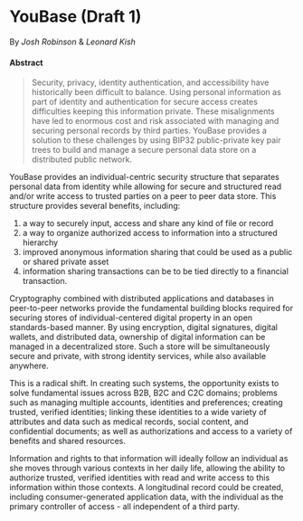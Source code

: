 # YouBase (Draft 1)

By *Josh Robinson* & *Leonard Kish*

#### Abstract

  > Security, privacy, identity authentication, and accessibility have historically been difficult to balance. Using personal information as part of identity and authentication for secure access creates difficulties keeping this information private. These misalignments have led to enormous cost and risk associated with managing and securing personal records by third parties. YouBase provides a solution to these challenges by using BIP32 public-private key pair trees to build and manage a secure personal data store on a distributed public network.

YouBase provides an individual-centric security structure that separates personal data from identity while allowing for secure and structured read and/or write access to trusted parties on a peer to peer data store. This structure provides several benefits, including:

1. a way to securely input, access and share any kind of file or record
2. a way to organize authorized access to information into a structured hierarchy
3. improved anonymous information sharing that could be used as a public or shared private asset
4. information sharing transactions can be to be tied directly to a financial transaction.

Cryptography combined with distributed applications and databases in peer-to-peer networks provide the fundamental building blocks required for securing stores of individual-centered digital property in an open standards-based manner. By using encryption, digital signatures, digital wallets, and distributed data, ownership of digital information can be managed in a decentralized store. Such a store will be simultaneously secure and private, with strong identity services, while also available anywhere.

This is a radical shift. In creating such systems, the opportunity exists to solve fundamental issues across B2B, B2C and C2C domains; problems such as managing multiple accounts, identities and preferences; creating trusted, verified identities; linking these identities to a wide variety of attributes and data such as medical records, social content, and confidential documents; as well as authorizations and access to a variety of benefits and shared resources.

Information and rights to that information will ideally follow an individual as she moves through various contexts in her daily life, allowing the ability to authorize trusted, verified identities with read and write access to this information within those contexts. A longitudinal record could be created, including consumer-generated application data, with the individual as the primary controller of access - all independent of a third party.
